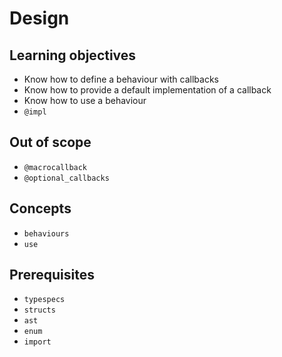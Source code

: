 # Design

## Learning objectives

- Know how to define a behaviour with callbacks
- Know how to provide a default implementation of a callback
- Know how to use a behaviour
- `@impl`

## Out of scope

- `@macrocallback`
- `@optional_callbacks`

## Concepts

- `behaviours`
- `use`

## Prerequisites

- `typespecs`
- `structs`
- `ast`
- `enum`
- `import`
